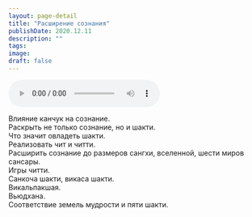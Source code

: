 ```yaml
---
layout: page-detail
title: "Расширение сознания"
publishDate: 2020.12.11
description: ""
tags:
image:
draft: false
---
```


<audio title="2020.12.11 - Расширение сознания.mp3" src="https://filer-api.advayta.org/v1.0/public/files/73468" controls=""></audio>

 Влияние канчук на сознание.   
Раскрыть не только сознание, но и шакти.  
Что значит овладеть шакти.  
Реализовать чит и читти.  
Расширить сознание до размеров сангхи, вселенной, шести миров сансары.  
Игры читти.  
Санкоча шакти, викаса шакти.  
Викальпакшая.  
Вьюдхана.  
Соответствие земель мудрости и пяти шакти. 

  
